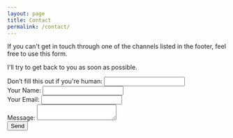 ```yaml
---
layout: page
title: Contact
permalink: /contact/
---
```


If you can't get in touch through one of the channels listed in the footer, feel free to use this form.

I'll try to get back to you as soon as possible.

<form name="contact" method="POST" data-netlify="true" netlify-honeypot="bot-field">
    <div class="honeypot-hidden">
        <label>Don’t fill this out if you're human: <input name="bot-field" /></label>
    </div>
    <div class="form-group">
        <label>Your Name:</label>
        <input type="text" name="name" class="form-control" />
    </div>
    <div class="form-group">
        <label>Your Email:</label>
        <input type="email" name="email" class="form-control" />
    </div>
    <div class="form-group">
        <label>Message:</label>
        <textarea name="message" class="form-control"></textarea>
    </div>
    <div class="form-group">
        <button type="submit">Send</button>
    </div>
</form>
